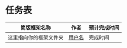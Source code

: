 # 任务表
| 简版框架名称        | 作者           |      预计完成时间    |
| ------------- |:-------------:| ------------- |
|   这里指向你的框架文件夹     |  [用户名](git地址) |   完成时间 |    









